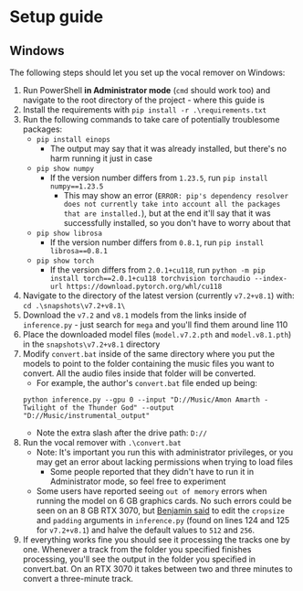 # Setup guide

## Windows

The following steps should let you set up the vocal remover on Windows:
1) Run PowerShell **in Administrator mode** (`cmd` should work too) and navigate to the root directory of the project - where this guide is
2) Install the requirements with `pip install -r .\requirements.txt`
3) Run the following commands to take care of potentially troublesome packages:
	- `pip install einops` 
		- The output may say that it was already installed, but there's no harm running it just in case
	- `pip show numpy`
		- If the version number differs from `1.23.5`, run `pip install numpy==1.23.5`
			- This may show an error (`ERROR: pip's dependency resolver does not currently take into account all the packages that are installed.`), but at the end it'll say that it was successfully installed, so you don't have to worry about that
	- `pip show librosa`
		- If the version number differs from `0.8.1`, run `pip install librosa==0.8.1`
	- `pip show torch`
		- If the version differs from `2.0.1+cu118`, run `python -m pip install torch==2.0.1+cu118 torchvision torchaudio --index-url https://download.pytorch.org/whl/cu118`
4) Navigate to the directory of the latest version (currently `v7.2+v8.1`) with: `cd .\snapshots\v7.2+v8.1\`
5) Download the `v7.2` and `v8.1` models from the links inside of `inference.py` - just search for `mega` and you'll find them around line 110
6) Place the downloaded model files (`model.v7.2.pth` and `model.v8.1.pth`) in the `snapshots\v7.2+v8.1` directory
7) Modify `convert.bat` inside of the same directory where you put the models to point to the folder containing the music files you want to convert. All the audio files inside that folder will be converted.
	- For example, the author's `convert.bat` file ended up being:
	```
	python inference.py --gpu 0 --input "D://Music/Amon Amarth - Twilight of the Thunder God" --output "D://Music/instrumental_output"
	```
	- Note the extra slash after the drive path: `D://`
8) Run the vocal remover with `.\convert.bat`
	- Note: It's important you run this with administrator privileges, or you may get an error about lacking permissions when trying to load files
		- Some people reported that they didn't have to run it in Administrator mode, so feel free to experiment
	- Some users have reported seeing `out of memory` errors when running the model on 6 GB graphics cards. No such errors could be seen on an 8 GB RTX 3070, but [Benjamin said](https://discord.com/channels/1143212618006405170/1143212618492936292/1158183982542897254) to edit the `cropsize` and `padding` arguments in `inference.py` (found on lines 124 and 125 for `v7.2+v8.1`) and halve the default values to `512` and `256`.
9) If everything works fine you should see it processing the tracks one by one. Whenever a track from the folder you specified finishes processing, you'll see the output in the folder you specified in convert.bat. On an RTX 3070 it takes between two and three minutes to convert a three-minute track.